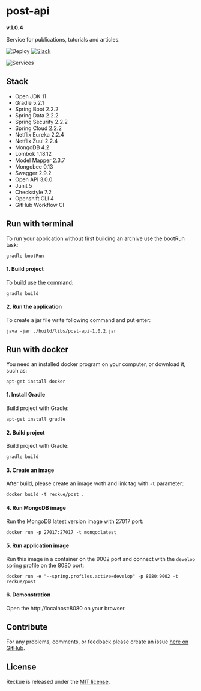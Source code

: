 # post-api
**v.1.0.4**

Service for publications, tutorials and articles.

![Deploy](https://github.com/Reckue/post-api/workflows/deploy/badge.svg)
[![Slack](https://img.shields.io/badge/Slack-Join-green.svg?style=flat-circle&colorB=red)](https://reckue.slack.com)

![Services](https://i.ibb.co/30PGV5W/image.png)

## Stack
- Open JDK 11
- Gradle 5.2.1
- Spring Boot 2.2.2
- Spring Data 2.2.2
- Spring Security 2.2.2
- Spring Cloud 2.2.2
- Netflix Eureka 2.2.4
- Netflix Zuul 2.2.4
- MongoDB 4.2
- Lombok 1.18.12
- Model Mapper 2.3.7
- Mongobee 0.13
- Swagger 2.9.2
- Open API 3.0.0
- Junit 5
- Checkstyle 7.2
- Openshift CLI 4
- GitHub Workflow CI

## Run with terminal
To run your application without first building an archive use the bootRun task:
```
gradle bootRun
```

#### 1. Build project
To build use the command:
```
gradle build
```
#### 2. Run the application
To create a jar file write following command and put enter:
```
java -jar ./build/libs/post-api-1.0.2.jar
```

## Run with docker
You need an installed docker program on your computer, or download it, such as:
```
apt-get install docker
```

#### 1. Install Gradle
Build project with Gradle:
```
apt-get install gradle
```

#### 2. Build project
Build project with Gradle:
```
gradle build
```

#### 3. Create an image
After build, please create an image woth and link tag with `-t` parameter:
```
docker build -t reckue/post .
```

#### 4. Run MongoDB image
Run the MongoDB latest version image with 27017 port:
```
docker run -p 27017:27017 -t mongo:latest
```

#### 5. Run application image
Run this image in a container on the 9002 port and connect with the `develop` spring profile on the 8080 port:
```
docker run -e "--spring.profiles.active=develop" -p 8080:9002 -t reckue/post
```

#### 6. Demonstration
Open the http://localhost:8080 on your browser.


## Contribute
For any problems, comments, or feedback please create an issue [here on GitHub](https://github.com/Reckue/post-api/issues).
<br>


## License
Reckue is released under the [MIT license](https://en.wikipedia.org/wiki/MIT_License).
